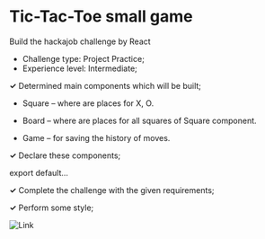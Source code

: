 # Tic-Tac-Toe small game

Build the hackajob challenge by React

- Challenge type: Project Practice;
- Experience level: Intermediate;

**&#10003;**	Determined main components which will be built;

- Square – where are places for X, O.

- Board – where are places for all squares of Square component.

- Game – for saving the history of moves.


**&#10003;**	Declare these components;

export default...

**&#10003;**	Complete the challenge with the given requirements;

**&#10003;**	Perform some style;

![Link](https://kseniiamarkiv.github.io/tic-tac-toe/tic-tac-toe.png)
